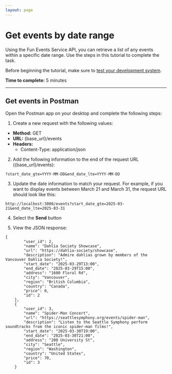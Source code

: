 ```yaml
---
layout: page
---
```


# Get events by date range
Using the Fun Events Service API, you can retrieve a list of any events within a specific date range.
Use the steps in this tutorial to complete the task.

Before beginning the tutorial, make sure to [test your development system](../tutorials/getting-started.md).

**Time to complete:** 5 minutes

---
## Get events in Postman

Open the Postman app on your desktop and complete the following steps:

1. Create a new request with the following values:
- **Method:** GET
- **URL:** {base_url}/events
- **Headers:**
  - Content-Type: application/json

2. Add the following information to the end of the request URL ({base_url}/events):
```shell
?start_date_gte=YYYY-MM-DD&end_date_lte=YYYY-MM-DD
```
3. Update the date information to match your request. For example, if you want to display events between
March 21 and March 31, the request URL should look like this:
```shell
http://localhost:3000/events?start_date_gte=2025-03-21&end_date_lte=2025-03-31
```
4. Select the **Send** button

5. View the JSON response:
```shell
{
        "user_id": 2,
        "name": "Dahlia Society Showcase",
        "url": "https://dahlia-society/showcase",
        "description": "Admire dahlias grown by members of the Vancouver Dahlia Society!",
        "start_date": "2025-03-29T13:00",
        "end_date": "2025-03-29T15:00",
        "address": "1600 Floral Rd",
        "city": "Vancouver",
        "region": "British Columbia",
        "country": "Canada",
        "price": 0,
        "id": 2
    },
    {
        "user_id": 3,
        "name": "Spider-Man Concert",
        "url": "https://seattlesymphony.org/events/spider-man",
        "description": "Listen to the Seattle Symphony perform soundtracks from the iconic spider-man films!",
        "start_date": "2025-03-30T19:00",
        "end_date": "2025-03-30T21:00",
        "address": "200 University St",
        "city": "Seattle",
        "region": "Washington",
        "country": "United States",
        "price": 70,
        "id": 3
    }
```
